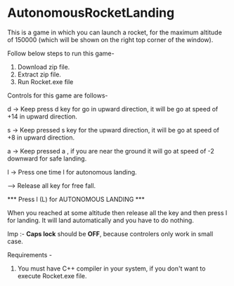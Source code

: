 # AutonomousRocketLanding

This is a game in which you can launch a rocket, for the maximum altitude of 150000  (which will be shown on the right top corner of the window).


Follow below steps to run this game-

1. Download zip file. 
2. Extract zip file. 
3. Run Rocket.exe file


Controls for this game are follows-

d  -> Keep press d key for go in upward direction, it will be go at speed of +14 in upward direction.

s  -> Keep pressed s key for the upward direction, it will be go at speed of +8 in upward direction.

a  -> Keep pressed a , if you are near the ground it will go at speed of -2 downward for safe landing.

l  -> Press one time l for autonomous landing.


-->    Release all key for free fall. 


***  Press l (L) for AUTONOMOUS LANDING ***

When you reached at some altitude then release all the key and then press l for landing.
It will land automatically and you have to do nothing.

Imp :- **Caps lock** should be **OFF**, because controlers only work in small case.


Requirements -

1. You must have C++ compiler in your system, if you don't want to execute Rocket.exe file. 


